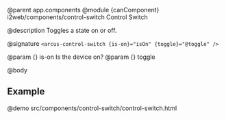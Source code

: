 @parent app.components
@module {canComponent} i2web/components/control-switch Control Switch

@description Toggles a state on or off.

@signature `<arcus-control-switch {is-on}="isOn" {toggle}="@toggle" />`

@param {} is-on Is the device on?
@param {} toggle

@body

## Example
@demo src/components/control-switch/control-switch.html

